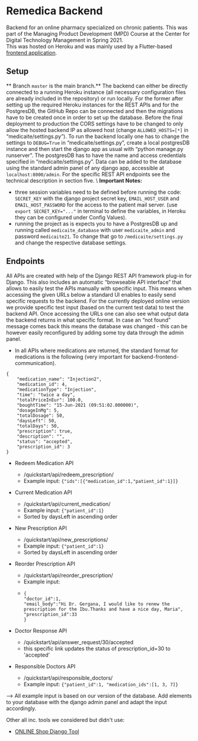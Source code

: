 # Remedica Backend
Backend for an online pharmacy specialized on chronic patients. This was part of the Managing Product Development (MPD) Course at the Center for Digital Technology Management in Spring 2021.
<br>
This was hosted on Heroku and was mainly used by a Flutter-based [frontend application](https://github.com/manoletre99/mpd_frontend).

## Setup
** Branch `master` is the main branch.**
The backend can either be directly connected to a running Heroku instance (all necessary configuration files are already included in the repository) or run locally. For the former after setting up the required Heroku instances for the REST APIs and for the PostgresDB, the GitHub Repo can be connected and then the migrations have to be created once in order to set up the database. Before the final deployment to production the CORS settings have to be changed to only allow the hosted backend IP as allowed host (change `ALLOWED_HOSTS=[*]` in “medicaite/settings.py”). To run the backend locally one has to change the settings to `DEBUG=True` in “medicaite/settings.py”, create a local postgresDB instance and then start the django app as usual with “python manage.py runserver”. The postgresDB has to have the name and access credentials specified in “medicaite/settings.py”. Data can be added to the database using the standard admin panel of any django app, accessible at `localhost:8000/admin`. For the specific REST API endpoints see the technical description in section five. \\
**Important Notes:** 
* three session variables need to be defined before running the code: `SECRET_KEY` with the django project secret key, `EMAIL_HOST_USER` and `EMAIL_HOST_PASSWORD` for the access to the patient mail server. (use `export SECRET_KEY="..."` in terminal to define the variables, in Heroku they can be configured under Config Values). 
* running the project as is expects you to have a PostgresDB up and running called `medicaite_database` with user `medicaite_admin` and password `medicaite21`. To change that go to `/medicaite/settings.py` and change the respective database settings. 

## Endpoints
All APIs are created with help of the Django REST API framework plug-in for Django. This also includes an automatic “browseable API interface” that allows to easily test the APIs manually with specific input. This means when accessing the given URLs below a standard UI enables to easily send specific requests to the backend. For the currently deployed online version we provide specific test input (based on the current test data) to test the backend API. Once accessing the URLs one can also see what output data the backend returns in what specific format. In case an “not found” message comes back this means the database was changed - this can be however easily reconfigured by adding some toy data through the admin panel.

* In all APIs where medications are returned, the standard format for medications is the following (very important for backend-frontend-communication).
```
{
    "medication_name": "Injection2",
    "medication_id": 4,
    "medicationType": "Injection",
    "time": "twice a day",
    "totalPriceInEur": 100.0,
    "boughtTime": "15-Jun-2021 (09:51:02.000000)",
    "dosageInMg": 5,
    "totalDosage": 50,
    "daysLeft": 50,
    "totalDays": 50,
    "prescription": true,
    "description": "",
    "status": "accepted",
    "prescription_id": 3
}

```

* Redeem Medication API
  * /quickstart/api/redeem_prescription/
  * Example input: `{"ids":[{"medication_id":1,"patient_id":1}]}`
 
* Current Medication API
  * /quickstart/api/current_medication/
  * Example input: `{"patient_id":1}`
  * Sorted by daysLeft in ascending order

* New Prescription API
  * /quickstart/api/new_prescriptions/
  * Example input: `{"patient_id":1}`
  * Sorted by daysLeft in ascending order
  
* Reorder Prescription API
  * /quickstart/api/reorder_prescription/
  * Example input:
  * ```
    {
    "doctor_id":1,
    "email_body":"Hi Dr. Gergana, I would like to renew the prescription for the Ibu.Thanks and have a nice day, Maria",
    "prescription_id":33
    }
    ```

* Doctor Response API
  * /quickstart/api/answer_request/30/accepted
   * this specific link updates the status of prescription_id=30 to 'accepted'
  
* Responsible Doctors API
  * /quickstart/api/responsible_doctors/
  * Example input: `{"patient_id":1, "medication_ids":[1, 3, 7]}`

--> All example input is based on our version of the database. Add elements to your database with the django admin panel and adapt the input accordingly.

Other all inc. tools we considered but didn't use: 
* [ONLINE Shop Django Tool](https://django-shop.readthedocs.io/en/latest/architecture.html)

